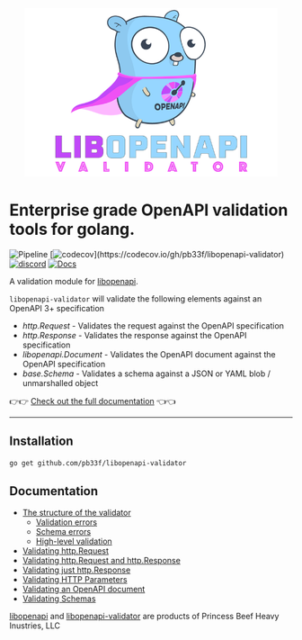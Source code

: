 ﻿<p align="center">
	<img src="libopenapi-logo.png" alt="libopenapi" height="300px" width="450px"/>
</p>

# Enterprise grade OpenAPI validation tools for golang.

![Pipeline](https://github.com/pb33f/libopenapi-validator/workflows/Build/badge.svg)
[![codecov](https://codecov.io/gh/pb33f/libopenapi-validator/branch/main/graph/badge.svg?)](https://codecov.io/gh/pb33f/libopenapi-validator)
[![discord](https://img.shields.io/discord/923258363540815912)](https://discord.gg/x7VACVuEGP)
[![Docs](https://img.shields.io/badge/godoc-reference-5fafd7)](https://pkg.go.dev/github.com/pb33f/libopenapi-validator)

A validation module for [libopenapi](https://github.com/pb33f/libopenapi).

`libopenapi-validator` will validate the following elements against an OpenAPI 3+ specification

- *http.Request* - Validates the request against the OpenAPI specification
- *http.Response* - Validates the response against the OpenAPI specification
- *libopenapi.Document* - Validates the OpenAPI document against the OpenAPI specification
- *base.Schema* - Validates a schema against a JSON or YAML blob / unmarshalled object

👉👉 [Check out the full documentation](https://pb33f.io/libopenapi/validation/) 👈👈

---

## Installation

```bash
go get github.com/pb33f/libopenapi-validator
```

## Documentation

- [The structure of the validator](https://pb33f.io/libopenapi/validation/#the-structure-of-the-validator)
  - [Validation errors](https://pb33f.io/libopenapi/validation/#validation-errors)
  - [Schema errors](https://pb33f.io/libopenapi/validation/#schema-errors)
  - [High-level validation](https://pb33f.io/libopenapi/validation/#high-level-validation)
- [Validating http.Request](https://pb33f.io/libopenapi/validation/#validating-httprequest)
- [Validating http.Request and http.Response](https://pb33f.io/libopenapi/validation/#validating-httprequest-and-httpresponse)
- [Validating just http.Response](https://pb33f.io/libopenapi/validation/#validating-just-httpresponse)
- [Validating HTTP Parameters](https://pb33f.io/libopenapi/validation/#validating-http-parameters)
- [Validating an OpenAPI document](https://pb33f.io/libopenapi/validation/#validating-an-openapi-document)
- [Validating Schemas](https://pb33f.io/libopenapi/validation/#validating-schemas)

[libopenapi](https://github.com/pb33f/libopenapi) and [libopenapi-validator](https://github.com/pb33f/libopenapi-validator) are
products of Princess Beef Heavy Inustries, LLC
